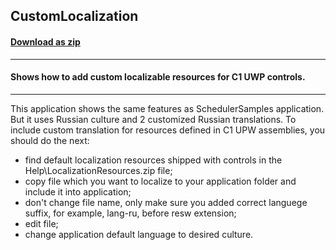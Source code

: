 ## CustomLocalization
#### [Download as zip](https://downgit.github.io/#/home?url=https://github.com/GrapeCity/ComponentOne-UWP-Samples/tree/master/C1.UWP.Schedule/CS/CustomLocalization)
____
#### Shows how to add custom localizable resources for C1 UWP controls.
____
This application shows the same features as SchedulerSamples application. But it uses Russian culture and 2 customized Russian translations.
To include custom translation for resources defined in C1 UPW assemblies, you should do the next:

* find default localization resources shipped with controls in the Help\LocalizationResources.zip file;
* copy file which you want to localize to your application folder and include it into application;
* don't change file name, only make sure you added correct languege suffix, for example, lang-ru, before resw extension;
* edit file;
* change application default language to desired culture.
